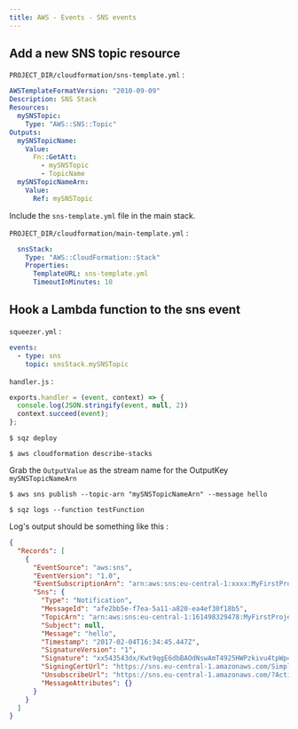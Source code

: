 ```yaml
---
title: AWS - Events - SNS events
---
```


## Add a new SNS topic resource

`PROJECT_DIR/cloudformation/sns-template.yml` :

```yaml
AWSTemplateFormatVersion: "2010-09-09"
Description: SNS Stack
Resources:
  mySNSTopic:
    Type: "AWS::SNS::Topic"
Outputs:
  mySNSTopicName:
    Value:
      Fn::GetAtt:
        - mySNSTopic
        - TopicName
  mySNSTopicNameArn:
    Value:
      Ref: mySNSTopic
```

Include the `sns-template.yml` file in the main stack.

`PROJECT_DIR/cloudformation/main-template.yml` :

```yaml
  snsStack:
    Type: "AWS::CloudFormation::Stack"
    Properties:
      TemplateURL: sns-template.yml
      TimeoutInMinutes: 10
```

## Hook a Lambda function to the sns event

`squeezer.yml` :

```yaml
events:
  - type: sns
    topic: snsStack.mySNSTopic
```

`handler.js` :

```js
exports.handler = (event, context) => {
  console.log(JSON.stringify(event, null, 2))
  context.succeed(event);
};
```

`$ sqz deploy`

`$ aws cloudformation describe-stacks`

Grab the `OutputValue` as the stream name for the OutputKey `mySNSTopicNameArn`

`$ aws sns publish --topic-arn "mySNSTopicNameArn" --message hello`

`$ sqz logs --function testFunction`

Log's output should be something like this :

```json
{
  "Records": [
    {
      "EventSource": "aws:sns",
      "EventVersion": "1.0",
      "EventSubscriptionArn": "arn:aws:sns:eu-central-1:xxxx:MyFirstProject-dev-snsStack-xxxx-mySNSTopic-L06ROZHUCL0T:ec873118-6fe6-4c7d-bf97-6ed546bd5340",
      "Sns": {
        "Type": "Notification",
        "MessageId": "afe2bb5e-f7ea-5a11-a820-ea4ef30f18b5",
        "TopicArn": "arn:aws:sns:eu-central-1:161498329478:MyFirstProject-dev-snsStack-P9UL1YY2YIP3-mySNSTopic-L06ROZHUCL0T",
        "Subject": null,
        "Message": "hello",
        "Timestamp": "2017-02-04T16:34:45.447Z",
        "SignatureVersion": "1",
        "Signature": "xx543543dx/Kwt9qgE6dbBAOdNswAmT4925HWPzkivu4tpWp4CQGbzVC9nobJoqaxSPkKXJRSZBuez45Gr1zk23HpcKIMDJRvY9Rgz3eRLR8Bt4jvGEdesVNzI4g0ENHcjWHV9/IOiwMpLOB6xPqEPZ5b/fXwH75qxMhjsN2DreOyo/uD7hddDtoPhZKBfWqeIkNaoQqIaCQmKKIyAMigYoW0oE7RwfklXvpCBD4SUsl5+nRs3ZqhD20WE5z0O5AzME3T6zSnBAjLx+g6sVRHtTJcILVDglMUZ1g/rIvME4ZEjyHw==",
        "SigningCertUrl": "https://sns.eu-central-1.amazonaws.com/SimpleNotificationService-xxxxxx.pem",
        "UnsubscribeUrl": "https://sns.eu-central-1.amazonaws.com/?Action=Unsubscribe&SubscriptionArn=arn:aws:sns:eu-central-1:161498329478:MyFirstProject-dev-snsStack-xxxxx-mySNSTopic-L06ROZHUCL0T:ec873118-6fe6-4c7d-bf97-6ed546bd5340",
        "MessageAttributes": {}
      }
    }
  ]
}
```
